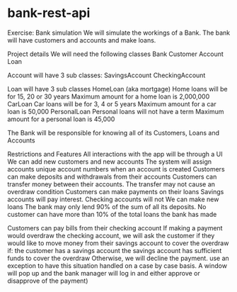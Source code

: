 # bank-rest-api

Exercise:  Bank simulation
We will simulate the workings of a Bank.  The bank will have customers and accounts and make loans.

Project details
We will need the following classes
	Bank
	Customer
	Account
	Loan
 
Account will have 3 sub classes:
	SavingsAccount
	CheckingAccount
  
Loan will have 3 sub classes
	HomeLoan (aka mortgage)
		Home loans will be for 15, 20 or 30 years
		Maximum amount for a home loan is 2,000,000
	CarLoan
		Car loans will be for 3, 4 or 5 years
		Maximum amount for a car loan is 50,000
	PersonalLoan
		Personal loans will not have a term
		Maximum amount for a personal loan is 45,000
  
The Bank will be responsible for knowing all of its Customers, Loans and Accounts

Restrictions and Features
	All interactions with the app will be through a UI
	We can add new customers and new accounts
	The system will assign accounts unique account numbers when an account is created
	Customers can make deposits and withdrawals from their accounts
	Customers can transfer money between their accounts.  The transfer may not cause an overdraw condition
	Customers can make payments on their loans
	Savings accounts will pay interest.  Checking accounts will not
	We can make new loans
		The bank may only lend 90% of the sum of all its deposits.
		No customer can have more than 10% of the total loans the bank has made
  
  Customers can pay bills from their checking account
		If making a payment would overdraw the checking account, we will ask the customer if they would like to move money from their savings account to cover the overdraw if:
			the customer has a savings account
			the savings account has sufficient funds to cover the overdraw
		Otherwise, we will decline the payment.
		use an exception to have this situation handled on a case by case basis.  A window will pop up and the bank manager will log in and either approve or disapprove of the payment)
 
